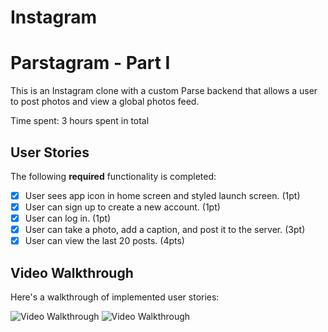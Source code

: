 # Instagram
# Parstagram - Part I

This is an Instagram clone with a custom Parse backend that allows a user to post photos and view a global photos feed.

Time spent: 3 hours spent in total

## User Stories

The following **required** functionality is completed:

- [X] User sees app icon in home screen and styled launch screen. (1pt)
- [X] User can sign up to create a new account. (1pt)
- [X] User can log in. (1pt)
- [X] User can take a photo, add a caption, and post it to the server. (3pt)
- [X] User can view the last 20 posts. (4pts)

## Video Walkthrough

Here's a walkthrough of implemented user stories:


<img src="https://recordit.co/UGdJDBpqza.gif" title='Video Walkthrough' width='' alt='Video Walkthrough' />

<img src="http://g.recordit.co/IFG544YXpV.gif" title='Video Walkthrough' width='' alt='Video Walkthrough' />

